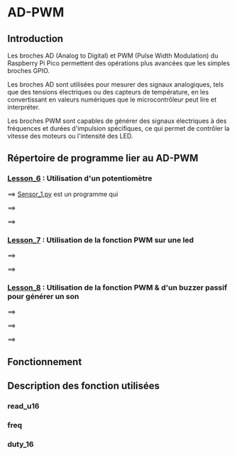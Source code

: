 # AD-PWM

## Introduction

Les broches AD (Analog to Digital) et PWM (Pulse Width Modulation) du Raspberry Pi Pico permettent des opérations plus avancées que les simples broches GPIO.

Les broches AD sont utilisées pour mesurer des signaux analogiques, tels que des tensions électriques ou des capteurs de température, en les convertissant en valeurs numériques que le microcontrôleur peut lire et interpréter.

Les broches PWM sont capables de générer des signaux électriques à des fréquences et durées d'impulsion spécifiques, ce qui permet de contrôler la vitesse des moteurs ou l'intensité des LED.

## Répertoire de programme lier au AD-PWM

### [Lesson_6](Lesson_6) : Utilisation d'un potentiomètre

  ==> [Sensor_1.py](Lesson_6/Sensor_1.py) est un programme qui
  
  ==>
  
  ==>
  

### [Lesson_7](Lesson_7) : Utilisation de la fonction PWM sur une led

  ==>
  
  ==>

### [Lesson_8](Lesson_8) : Utilisation de la fonction PWM & d'un buzzer passif pour générer un son

  ==>
  
  ==>
  
  ==>
  
  
## Fonctionnement


## Description des fonction utilisées

### read_u16

### freq

### duty_16


